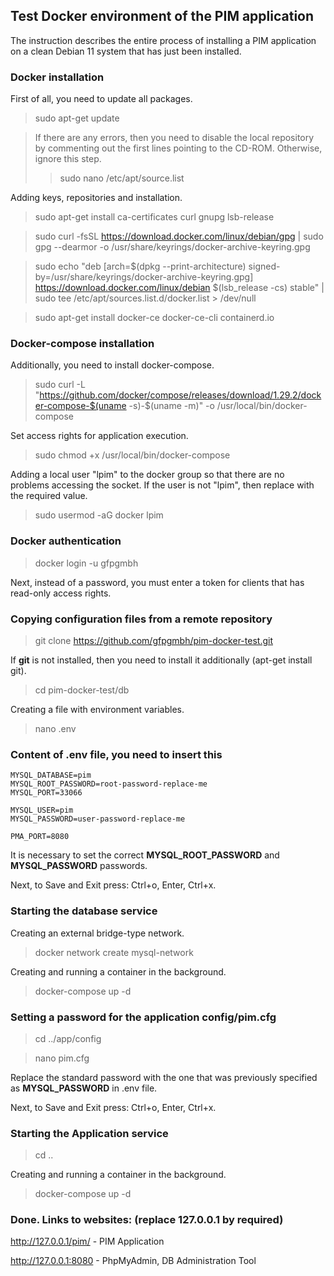 ## Test Docker environment of the PIM application
<p>The instruction describes the entire process of installing a PIM application on a clean Debian 11 system that has just been installed.</p>

### Docker installation

<p>First of all, you need to update all packages.</p>

>sudo apt-get update

> If there are any errors, then you need to disable the local repository by commenting out the first lines pointing to the CD-ROM. Otherwise, ignore this step.
> >sudo nano /etc/apt/source.list

<p>Adding keys, repositories and installation.</p>

> sudo apt-get install ca-certificates curl gnupg lsb-release

> sudo curl -fsSL https://download.docker.com/linux/debian/gpg | sudo gpg --dearmor -o /usr/share/keyrings/docker-archive-keyring.gpg

> sudo echo "deb [arch=$(dpkg --print-architecture) signed-by=/usr/share/keyrings/docker-archive-keyring.gpg] https://download.docker.com/linux/debian $(lsb_release -cs) stable" | sudo tee /etc/apt/sources.list.d/docker.list > /dev/null

> sudo apt-get install docker-ce docker-ce-cli containerd.io

### Docker-compose installation

<p>Additionally, you need to install docker-compose.</p>

> sudo curl -L "https://github.com/docker/compose/releases/download/1.29.2/docker-compose-$(uname -s)-$(uname -m)" -o /usr/local/bin/docker-compose

<p>Set access rights for application execution.</p>

> sudo chmod +x /usr/local/bin/docker-compose

<p>Adding a local user "lpim" to the docker group so that there are no problems accessing the socket. If the user is not "lpim", then replace with the required value.</p>

> sudo usermod -aG docker lpim

### Docker authentication

> docker login -u gfpgmbh

<p>Next, instead of a password, you must enter a token for clients that has read-only access rights.</p>

### Copying configuration files from a remote repository

> git clone https://github.com/gfpgmbh/pim-docker-test.git

<p>If <strong>git</strong> is not installed, then you need to install it additionally (apt-get install git).</p>

> cd pim-docker-test/db

<p>Creating a file with environment variables.</p>

> nano .env

### Content of .env file, you need to insert this
    MYSQL_DATABASE=pim
    MYSQL_ROOT_PASSWORD=root-password-replace-me
    MYSQL_PORT=33066
    
    MYSQL_USER=pim
    MYSQL_PASSWORD=user-password-replace-me
    
    PMA_PORT=8080

<p>It is necessary to set the correct <strong>MYSQL_ROOT_PASSWORD</strong> and <strong>MYSQL_PASSWORD</strong> passwords.</p>

<p>Next, to Save and Exit press: Ctrl+o, Enter, Ctrl+x.</p>

### Starting the database service

<p>Creating an external bridge-type network.</p>

> docker network create mysql-network

<p>Creating and running a container in the background.</p>

> docker-compose up -d

### Setting a password for the application config/pim.cfg

> cd ../app/config

> nano pim.cfg

<p>Replace the standard password with the one that was previously specified as <strong>MYSQL_PASSWORD</strong> in .env file.</p>

<p>Next, to Save and Exit press: Ctrl+o, Enter, Ctrl+x.</p>

### Starting the Application service

> cd ..

<p>Creating and running a container in the background.</p>

> docker-compose up -d

### Done. Links to websites: (replace 127.0.0.1 by required)

http://127.0.0.1/pim/ - PIM Application

http://127.0.0.1:8080 - PhpMyAdmin, DB Administration Tool
